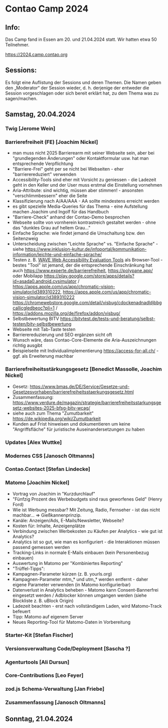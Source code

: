 # Contao Camp 2024

## Info:

Das Camp fand in Essen am 20. und 21.04.2024 statt. Wir hatten etwa 50 Teilnehmer.

https://2024.camp.contao.org

## Sessions:
Es folgt eine Auflistung der Sessions und deren Themen. Die Namen geben den
„Moderator“ der Session wieder, d. h. derjenige der entweder die Session
vorgeschlagen oder sich bereit erklärt hat, zu dem Thema was zu sagen/machen.

## Samstag, 20.04.2024

### Twig [Jerome Wein]

### Barrierefreiheit (FE) [Joachim Nickel]

- man muss nicht 2025 Barrierearm mit seiner Webseite sein, aber bei "grundlegenden Änderungen" oder Kontaktformular
  usw. hat man entsprechende Verpflichtung
- "Barriere-Frei" geht per se nicht bei Webseiten - eher "barrierereduziert" verwenden
- Accessibility-Tools sind eher mit Vorsicht zu geniessen - die Ladezeit geht in den Keller und der User muss erstmal
  die Einstellung vornehmen
- Aria-Attribute: sind wichtig, müssen aber stimmen! - ansonsten "verschlimmbessern" eher die Seite
- Klassifizierung nach A/AA/AAA - AA sollte mindestens erreicht werden
- es gibt spezielle Media-Queries für das Thema - eine Aufstellung machen Joachim und Ingolf für das Handbuch
- "Barriere-Check" anhand der Contao-Demo besprochen
- Webseite sollte von vornherein kontrastreich gestaltet werden - ohne das "dunkles Grau auf hellem Grau..."
- Einfache Sprache: wie findet jemand die Umschaltung bzw. den Seitenzweig
- Unterscheidung zwischen "Leichte Sprache" vs. "Einfache Sprache" - siehe https://www.inklusion-kultur.de/infoportal/kommunikation-information/leichte-und-einfache-sprache/
- Testen z. B. [WAVE Web Accessibility Evaluation Tools](https://wave.webaim.org/) als Browser-Tool - bestes "Tool" ist
  jemand, der die entsprechende Einschränkung hat
  auch https://www.experte.de/barrierefreiheit, https://polypane.app/ oder
  Mobilapp https://play.google.com/store/apps/details?id=asada0.android.cvsimulator / https://apps.apple.com/us/app/chromatic-vision-simulator/id389310222,
  https://apps.apple.com/us/app/chromatic-vision-simulator/id389310222
  https://chromewebstore.google.com/detail/visbug/cdockenadnadldjbbgcallicgledbeoc?pli=1 / https://addons.mozilla.org/de/firefox/addon/visbug/
- Selbstbewertung BITV https://bitvtest.de/tests-und-beratung/selbst-testen/bitv-selbstbewertung
- Webseite mit Tab-Taste testen
- Barrierereduzierung und SEO ergänzen sicht oft
- Wunsch wäre, dass Contao-Core-Elemente die Aria-Auszeichnungen richtig ausgibt
- Beispielseite mit Individualimplementierung https://access-for-all.ch/ - ggf. als Erweiterung machbar

### Barrierefreiheitsstärkungsgesetz [Benedict Massolle, Joachim Nickel]

- Gesetz: https://www.bmas.de/DE/Service/Gesetze-und-Gesetzesvorhaben/barrierefreiheitsstaerkungsgesetz.html
- Zusammenfassung: https://www.verdure.de/magazin/strategie/barrierefreiheitsstarkungsgesetz-websites-2025-bfsg-bitv-wcag/
- siehe auch zum Thema "Zumutbarkeit" https://de.wikipedia.org/wiki/Zumutbarkeit
- Kunden auf Frist hinweisen und dokumentieren um keine "Angriffsfläche" für juristische Auseinandersetzungen zu haben

### Updates [Alex Wuttke]

### Modernes CSS [Janosch Oltmanns]

### Contao.Contact [Stefan Lindecke]

### Matomo [Joachim Nickel]

- Vortrag von Joachim in "Kurzdurchlauf"
- "Fünfzig Prozent des Werbebudgets sind raus geworfenes Geld" (Henry Ford)
- Wie ist Werbung messbar? Mit Zeitung, Radio, Fernseher - ist das nicht machbar... => Gießkannenprinzip.
- Kanäle: Anzeigen/Ads, E-Mails/Newsletter, Webseite?
- Kosten für: Inhalte, Anzeigenplätze
- Verbindung zwischen Werbekosten zu Käufen per Analytics - wie gut ist Analytics?
- Analytics ist so gut, wie man es konfiguriert - die Interaktionen müssen passend gemessen werden
- Tracking-Links in normale E-Mails einbauen (kein Personenbezug einbauen)
- Auswertung in Matomo per "Kombiniertes Reporting"
- "Trüffel-Tipps":
- Kampagnen-Parameter kürzen (z. B. yourls.org)
- Kampagnen-Parameter mtm_* und utm_* werden entfernt - daher eigene Parameter verwenden (in Matomo konfigurierbar)
- Datenverlust in Analytics beheben - Matomo kann Consent-Bannerfrei eingesetzt werden / Adblocker können umgangen werden (siehe Blockliste z. B. uBlock Origin)
- Ladezeit beachten - erst nach vollständigem Laden, wird Matomo-Track befeuert
- Tipp: Matomo auf eigenem Server
- Neues Reporting-Tool für Matomo-Daten in Vorbereitung

### Starter-Kit [Stefan Fischer]

### Versionsverwaltung Code/Deployment [Sascha ?]

### Agenturtools [Ali Dursun]

### Core-Contributions [Leo Feyer]

### zod.js Schema-Verwaltung [Jan Friebe]

### Zusammenfassung [Janosch Oltmanns]

## Sonntag, 21.04.2024
